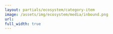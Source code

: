 ```yaml
---
layout: partials/ecosystem/category-item
image: /assets/img/ecosystem/media/inbound.png
url:
full_width: true
---
```

